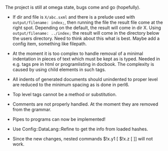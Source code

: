 
The project is still at omega state, bugs come and go (hopefully).

* If dir and file is ```X/abc.sxml``` and there is a prelude used with ```output/filename: index;```, then running the file the result file come at the right spot. Depending on the default, the result will come in dir X. Using ```output/filename: ../index;``` the result will come in the directory below the users directory. Need to think about this what is best. Maybe add a config item, something like filepath.

* At the moment it is too complex to handle removal of a minimal indentation in pieces of text which must be kept as is typed. Needed in e.g. tags pre in html or programlisting in docbook. The complexity is caused by using child elements in such tags.

* All indents of generated documents should unindented to proper level are reduced to the minimum spacing as is done in perl6.

* Top level tags cannot be a method or substitution.

* Comments are not properly handled. At the moment they are removed from the grammar.

* Pipes to programs can now be implemented!

* Use Config::DataLang::Refine to get the info from loaded hashes.

* Since the new changes, nested commands $!x.y1 [ $!x.z [ ]] will not work.

